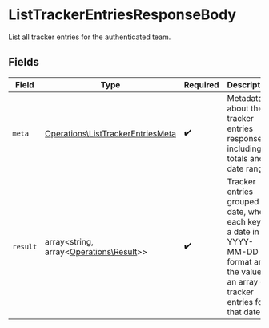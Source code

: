 # ListTrackerEntriesResponseBody

List all tracker entries for the authenticated team.


## Fields

| Field                                                                                                                                     | Type                                                                                                                                      | Required                                                                                                                                  | Description                                                                                                                               |
| ----------------------------------------------------------------------------------------------------------------------------------------- | ----------------------------------------------------------------------------------------------------------------------------------------- | ----------------------------------------------------------------------------------------------------------------------------------------- | ----------------------------------------------------------------------------------------------------------------------------------------- |
| `meta`                                                                                                                                    | [Operations\ListTrackerEntriesMeta](../../Models/Operations/ListTrackerEntriesMeta.md)                                                    | :heavy_check_mark:                                                                                                                        | Metadata about the tracker entries response including totals and date range                                                               |
| `result`                                                                                                                                  | array<string, array<[Operations\Result](../../Models/Operations/Result.md)>>                                                              | :heavy_check_mark:                                                                                                                        | Tracker entries grouped by date, where each key is a date in YYYY-MM-DD format and the value is an array of tracker entries for that date |